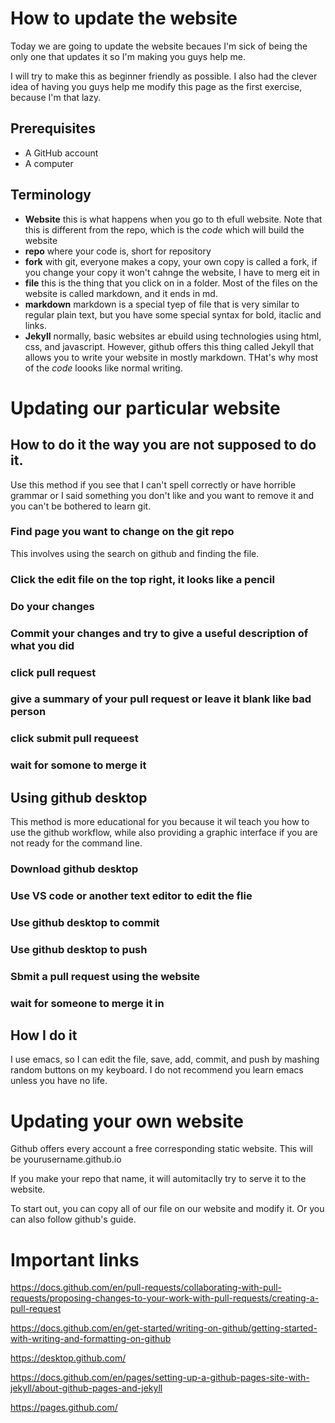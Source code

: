 # How to update the website


Today we are going to update the website becaues I'm sick of being the only one that updates it so I'm making you guys help me. 

I will try to make this as beginner friendly as possible. I also had the clever idea of having you guys help me modify this page as the first exercise, because I'm that lazy. 




## Prerequisites
- A GitHub account
- A computer

## Terminology

- **Website** this is what happens when you go to th efull website. Note that this is different from the repo, which is the *code* which will build the website
- **repo** where your code is, short for repository
- **fork** with git, everyone makes a copy, your own copy is called a fork, if you change your copy it won't cahnge the website, I have to merg eit in
- **file** this is the thing that you click on in a folder. Most of the files on the website is called markdown, and it ends in md.  
- **markdown** markdown is a special tyep of file that is very similar to regular plain text, but you have some special syntax for bold, itaclic and links.
- **Jekyll** normally, basic websites ar ebuild using technologies using html, css, and javascript. However, github offers this thing called Jekyll that allows you to write your website in mostly markdown. THat's why most of the *code* loooks like normal writing. 


# Updating our particular website

## How to do it the way you are not supposed to do it. 

Use this method if you see that I can't spell correctly or have horrible grammar or I said something you don't like and you want to remove it and you can't be bothered to learn git. 

### Find page you want to change on the git repo

This involves using the search on github and finding the file. 

### Click the edit file on the top right, it looks like a pencil


### Do your changes

### Commit your changes and try to give a useful description of what you did

### click pull request

### give a summary of your pull request or leave it blank like bad person

### click submit pull requeest

### wait for somone to merge it



## Using github desktop

This method is more educational for you because it wil teach you how to use the github workflow, while also providing a graphic interface if you are not ready for the command line. 

### Download github desktop 

### Use VS code or another text editor to edit the flie

### Use github desktop to commit

### Use github desktop to push

### Sbmit a pull request using the website 

### wait for someone to merge it in 

## How I do it

I use emacs, so I can edit the file, save, add, commit, and push by mashing random buttons on my keyboard. I do not recommend you learn emacs unless you have no life. 

# Updating your own website

Github offers every account a free corresponding static website. This will be yourusername.github.io

If you make your repo that name, it will automitaclly try to serve it to the website.

To start out, you can copy all of our file on our website and modify it. Or you can also follow github's guide. 
  

# Important links

https://docs.github.com/en/pull-requests/collaborating-with-pull-requests/proposing-changes-to-your-work-with-pull-requests/creating-a-pull-request

https://docs.github.com/en/get-started/writing-on-github/getting-started-with-writing-and-formatting-on-github

https://desktop.github.com/


https://docs.github.com/en/pages/setting-up-a-github-pages-site-with-jekyll/about-github-pages-and-jekyll

https://pages.github.com/
